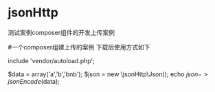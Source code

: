 # jsonHttp
测试案例composer组件的开发上传案例

#一个composer组建上传的案例  下载后使用方式如下

include 'vendor/autoload.php';

$data = array('a','b','bnb');
$json = new \jsonHttp\Json();
echo $json->jsonEncode($data);

